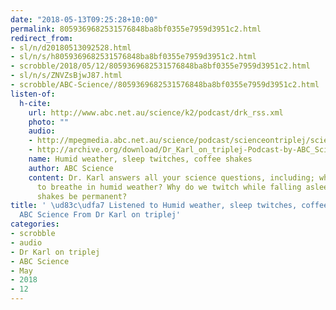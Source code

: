 ```yaml
---
date: "2018-05-13T09:25:28+10:00"
permalink: 8059369682531576848ba8bf0355e7959d3951c2.html
redirect_from:
- sl/n/d20180513092528.html
- sl/n/s/h8059369682531576848ba8bf0355e7959d3951c2.html
- scrobble/2018/05/12/8059369682531576848ba8bf0355e7959d3951c2.html
- sl/n/s/ZNVZsBjwJ87.html
- scrobble/ABC-Science//8059369682531576848ba8bf0355e7959d3951c2.html
listen-of:
  h-cite:
    url: http://www.abc.net.au/science/k2/podcast/drk_rss.xml
    photo: ""
    audio:
    - http://mpegmedia.abc.net.au/science/podcast/scienceontriplej/scienceontriplej20180125.mp3
    - http://archive.org/download/Dr_Karl_on_triplej-Podcast-by-ABC_Science/Humid_weather_sleep_twitches_coffee_shakes.mp3
    name: Humid weather, sleep twitches, coffee shakes
    author: ABC Science
    content: Dr. Karl answers all your science questions, including; why is it hard
      to breathe in humid weather? Why do we twitch while falling asleep? Can caffeine
      shakes be permanent?
title: ' \ud83c\udfa7 Listened to Humid weather, sleep twitches, coffee shakes by
  ABC Science From Dr Karl on triplej'
categories:
- scrobble
- audio
- Dr Karl on triplej
- ABC Science
- May
- 2018
- 12
---
```

